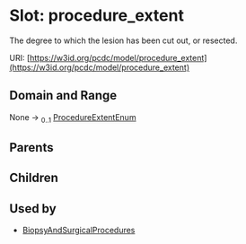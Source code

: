 
# Slot: procedure_extent


The degree to which the lesion has been cut out, or resected.

URI: [https://w3id.org/pcdc/model/procedure_extent](https://w3id.org/pcdc/model/procedure_extent)


## Domain and Range

None &#8594;  <sub>0..1</sub> [ProcedureExtentEnum](ProcedureExtentEnum.md)

## Parents


## Children


## Used by

 * [BiopsyAndSurgicalProcedures](BiopsyAndSurgicalProcedures.md)
